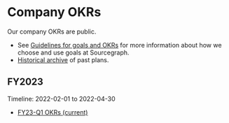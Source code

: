 # Company OKRs

Our company OKRs are public.

- See [Guidelines for goals and OKRs](guidelines.md) for more information about how we choose and use goals at Sourcegraph.
- [Historical archive](archive.md) of past plans.

## FY2023

Timeline: 2022-02-01 to 2022-04-30

- [FY23-Q1 OKRs (current)](2023_Q1.md)